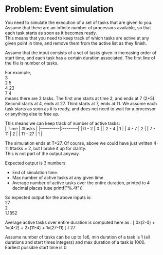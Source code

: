 # Problem: Event simulation

You need to simulate the execution of a set of tasks that are given to you.
Assume that there are an infinite number of processors available, so that each task starts as soon as it becomes ready.  
This means that you need to keep track of which tasks are active at any given point in time, and remove them from the active list as they finish.

Assume that the input consists of a set of tasks given in increasing order of start time, and each task has a certain duration associated.
The first line of the file is number of tasks.

For example,  
3  
2 5  
4 23  
7 4  
means there are 3 tasks. The first one starts at time 2, and ends at 7 (2+5). Second starts at 4, ends at 27. Third starts at 7, ends at 11.
We assume each task starts as soon as it is ready, and does not need to wait for a processor or anything else to free up.

This means we can keep track of number of active tasks:  
|  Time    |  #tasks |
|----------|:--------|
|  0 - 2   |     0   |
|  2 - 4   |     1   |
|  4 - 7   |     2   |
|  7 - 11  |     2   |
|  11 - 27 |     1   |

The simulation ends at T=27. Of course, above we could have just written 4-11 #tasks = 2, but I broke it up for clarity.  
This is not part of the output anyway.

Expected output is 3 numbers:

* End of simulation time.
* Max number of active tasks at any given time
* Average number of active tasks over the entire duration, printed to 4 decimal places (use printf("%.4f"))

So expected output for the above inputs is:  
27  
2  
1.1852  

Average active tasks over entire duration is computed here as :
[ 0x(2-0) + 1x(4-2) + 2x(11-4) + 1x(27-11) ] / 27

Assume number of tasks can be up to 1e6, min duration of a task is 1 (all durations and start times integers) and max duration of a task is 1000.
Earliest possible start time is 0.
